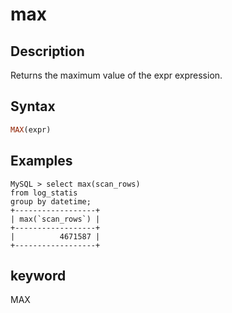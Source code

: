 ---
---

# max

## Description

Returns the maximum value of the expr expression.

## Syntax

```Haskell
MAX(expr)
```

## Examples

```plain text
MySQL > select max(scan_rows)
from log_statis
group by datetime;
+------------------+
| max(`scan_rows`) |
+------------------+
|          4671587 |
+------------------+
```

## keyword

MAX
